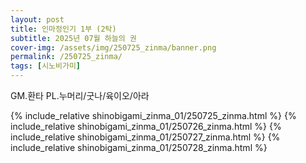 ```yaml
---
layout: post
title: 인마정인기 1부 (2탁)
subtitle: 2025년 07월 하늘의 권
cover-img: /assets/img/250725_zinma/banner.png
permalink: /250725_zinma/
tags: [시노비가미]
---
```


GM.환타 PL.누머리/굿나/육이오/아라 

{% include_relative shinobigami_zinma_01/250725_zinma.html %}
{% include_relative shinobigami_zinma_01/250726_zinma.html %} 
{% include_relative shinobigami_zinma_01/250727_zinma.html %}
{% include_relative shinobigami_zinma_01/250728_zinma.html %}
